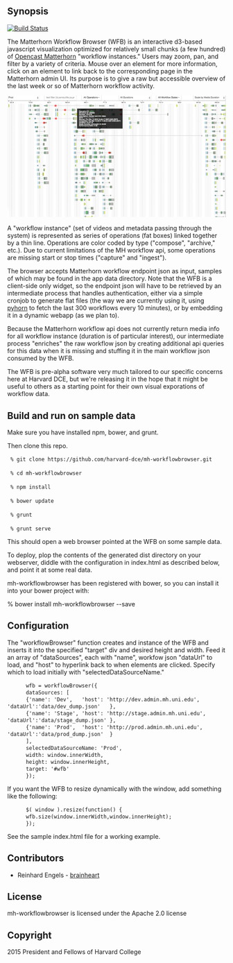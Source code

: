 ## Synopsis

[![Build Status](https://travis-ci.org/harvard-dce/mh-workflowbrowser.png?branch=master)](https://travis-ci.org/harvard-dce/mh-workflowbrowser)

The Matterhorn Workflow Browser (WFB) is an interactive d3-based
javascript visualization optimized for relatively small chunks (a few
hundred) of [Opencast Matterhorn](http://opencast.org/matterhorn/)
"workflow instances." Users may zoom, pan, and filter by a variety of
criteria. Mouse over an element for more information, click on an
element to link back to the corresponding page in the Matterhorn admin
UI. Its purpose is to give a raw but accessible overview of the last
week or so of Matterhorn workflow activity.

![Screenshot](doc/wfb.png)

A "workflow instance" (set of videos and metadata passing through the
system) is represented as series of operations (fat boxes) linked
together by a thin line. Operations are color coded by type
("compose", "archive," etc.). Due to current limitations of the MH
workflow api, some operations are missing start or stop times
("capture" and "ingest").

The browser accepts Matterhorn workflow endpoint json as input,
samples of which may be found in the app data directory. Note that the
WFB is a client-side only widget, so the endpoint json will have to be
retrieved by an intermediate process that handles authentication,
either via a simple cronjob to generate flat files (the way we are
currently using it, using
[pyhorn](https://github.com/harvard-dce/pyhorn) to fetch the last 300
workflows every 10 minutes), or by embedding it in a dynamic webapp
(as we plan to).

Because the Matterhorn workflow api does not currently return media
info for all workflow instance (duration is of particular interest),
our intermediate process "enriches" the raw workflow json by creating
additional api queries for this data when it is missing and stuffing
it in the main workflow json consumed by the WFB.

The WFB is pre-alpha software very much tailored to our specific
concerns here at Harvard DCE, but we're releasing it in the hope that
it might be useful to others as a starting point for their own visual
exporations of workflow data.

## Build and run on sample data

Make sure you have installed npm, bower, and grunt.

Then clone this repo.

     % git clone https://github.com/harvard-dce/mh-workflowbrowser.git

     % cd mh-workflowbrowser

     % npm install

     % bower update

     % grunt 

     % grunt serve

This should open a web browser pointed at the WFB on some sample data.

To deploy, plop the contents of the generated dist directory on your
webserver, diddle with the configuration in index.html as described
below, and point it at some real data.

mh-workflowbrowser has been registered with bower, so you can install
it into your bower project with:

   % bower install mh-workflowbrowser --save

## Configuration

The "workflowBrowser" function creates and instance of the WFB and
inserts it into the specified "target" div and desired height and
width. Feed it an array of "dataSources", each with "name", workfow
json "dataUrl" to load, and "host" to hyperlink back to when elements
are clicked. Specify which to load initially with "selectedDataSourceName."

```
      wfb = workflowBrowser({
      dataSources: [ 
      {'name': 'Dev',   'host': 'http://dev.admin.mh.uni.edu',   'dataUrl':'data/dev_dump.json'   },
      {'name': 'Stage', 'host': 'http://stage.admin.mh.uni.edu', 'dataUrl':'data/stage_dump.json' },
      {'name': 'Prod',  'host': 'http://prod.admin.mh.uni.edu',  'dataUrl':'data/prod_dump.json'  }
      ],
      selectedDataSourceName: 'Prod',
      width: window.innerWidth,	
      height: window.innerHeight,
      target: '#wfb'
      });

```      

If you want the WFB to resize dynamically with the window, add something like the following:

```
      $( window ).resize(function() {
      wfb.size(window.innerWidth,window.innerHeight);
      });
```

See the sample index.html file for a working example.

## Contributors

* Reinhard Engels - [brainheart](https://github.com/brainheart)

## License

mh-workflowbrowser is licensed under the Apache 2.0 license

## Copyright

2015 President and Fellows of Harvard College



